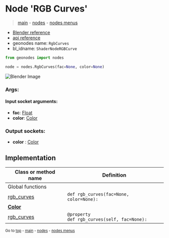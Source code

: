 # Node 'RGB Curves'

> [main](../structure.md) - [nodes](nodes.md) - [nodes menus](nodes_menus.md)

- [Blender reference](https://docs.blender.org/manual/en/latest/modeling/geometry_nodes/color/rgb_curves.html)
- [api reference](https://docs.blender.org/api/current/bpy.types.ShaderNodeRGBCurve.html)
- geonodes name: `RgbCurves`
- bl_idname: `ShaderNodeRGBCurve`

```python
from geonodes import nodes

node = nodes.RgbCurves(fac=None, color=None)
```

![Blender Image](https://docs.blender.org/manual/en/latest/_images/node-types_ShaderNodeRGBCurve.webp)

### Args:

#### Input socket arguments:

- **fac**: [Float](Float.md)
- **color**: [Color](Color.md)

### Output sockets:

- **color** : [Color](Color.md)

## Implementation

| Class or method name | Definition |
|----------------------|------------|
| Global functions |
| [rgb_curves](A.md#rgb_curves) | `def rgb_curves(fac=None, color=None):` |
| **[Color](Color.md)** |
| [rgb_curves](Color.md#rgb_curves-property) | `@property`<br> `def rgb_curves(self, fac=None):` |

<sub>Go to [top](#node-RGB-Curves) - [main](../structure.md) - [nodes](nodes.md) - [nodes menus](nodes_menus.md)</sub>

